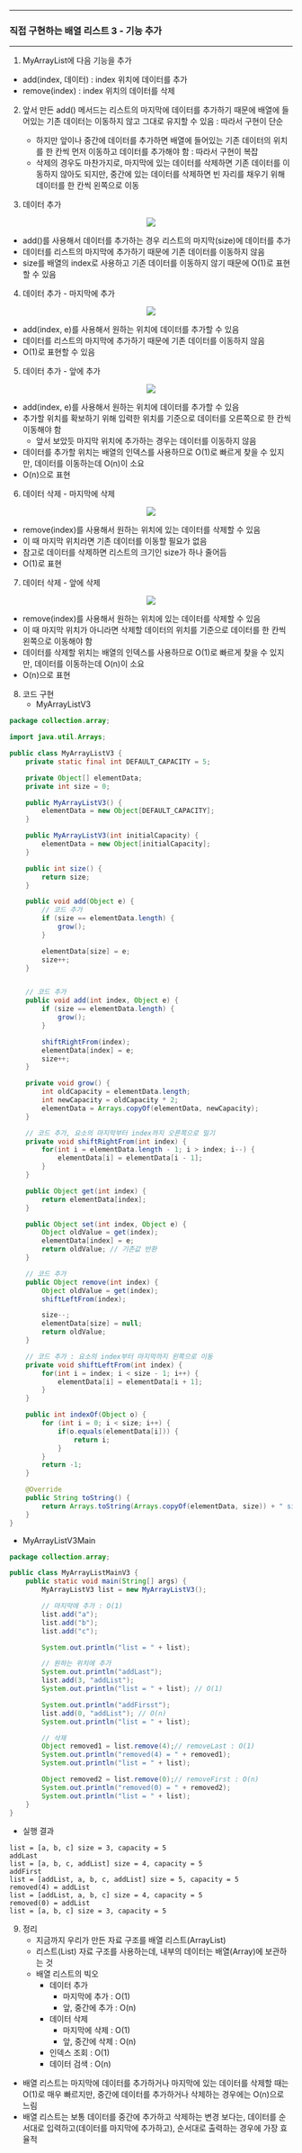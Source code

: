 -----
### 직접 구현하는 배열 리스트 3 - 기능 추가
-----
1. MyArrayList에 다음 기능을 추가
  - add(index, 데이터) : index 위치에 데이터를 추가
  - remove(index) : index 위치의 데이터를 삭제

2. 앞서 만든 add() 메서드는 리스트의 마지막에 데이터를 추가하기 때문에 배열에 들어있는 기존 데이터는 이동하지 않고 그대로 유지할 수 있음 : 따라서 구현이 단순
   - 하지만 앞이나 중간에 데이터를 추가하면 배열에 들어있는 기존 데이터의 위치를 한 칸씩 먼저 이동하고 데이터를 추가해야 함 : 따라서 구현이 복잡
   - 삭제의 경우도 마찬가지로, 마지막에 있는 데이터를 삭제하면 기존 데이터를 이동하지 않아도 되지만, 중간에 있는 데이터를 삭제하면 빈 자리를 채우기 위해 데이터를 한 칸씩 왼쪽으로 이동

3. 데이터 추가
<div align="center">
<img src="https://github.com/user-attachments/assets/3fe69fa0-934a-464d-9c10-22691ff618e5">
</div>

  - add()를 사용해서 데이터를 추가하는 경우 리스트의 마지막(size)에 데이터를 추가
  - 데이터를 리스트의 마지막에 추가하기 때문에 기존 데이터를 이동하지 않음
  - size를 배열의 index로 사용하고 기존 데이터를 이동하지 않기 때문에 O(1)로 표현할 수 있음

4. 데이터 추가 - 마지막에 추가
<div align="center">
<img src="https://github.com/user-attachments/assets/9c4775f2-94ab-4e05-a321-4929a316a110">
</div>

  - add(index, e)를 사용해서 원하는 위치에 데이터를 추가할 수 있음
  - 데이터를 리스트의 마지막에 추가하기 때문에 기존 데이터를 이동하지 않음
  - O(1)로 표현할 수 있음

5. 데이터 추가 - 앞에 추가
<div align="center">
<img src="https://github.com/user-attachments/assets/e872e980-151e-4197-9e3e-785ca53ea273">
</div>

  - add(index, e)를 사용해서 원하는 위치에 데이터를 추가할 수 있음  
  - 추가할 위치를 확보하기 위해 입력한 위치를 기준으로 데이터를 오른쪽으로 한 칸씩 이동해야 함
    + 앞서 보았듯 마지막 위치에 추가하는 경우는 데이터를 이동하지 않음
  - 데이터를 추가할 위치는 배열의 인덱스를 사용하므로 O(1)로 빠르게 찾을 수 있지만, 데이터를 이동하는데 O(n)이 소요
  - O(n)으로 표현

6. 데이터 삭제 - 마지막에 삭제
<div align="center">
<img src="https://github.com/user-attachments/assets/85ade47c-ae0e-4517-b02d-a2863f6c2616">
</div>

  - remove(index)를 사용해서 원하는 위치에 있는 데이터를 삭제할 수 있음
  - 이 때 마지막 위치라면 기존 데이터를 이동할 필요가 없음
  - 참고로 데이터를 삭제하면 리스트의 크기인 size가 하나 줄어듬
  - O(1)로 표현

7. 데이터 삭제 - 앞에 삭제
<div align="center">
<img src="https://github.com/user-attachments/assets/d909d8b4-0301-4327-a81c-446e27b67640">
</div>

  - remove(index)를 사용해서 원하는 위치에 있는 데이터를 삭제할 수 있음
  - 이 때 마지막 위치가 아니라면 삭제할 데이터의 위치를 기준으로 데이터를 한 칸씩 왼쪽으로 이동해야 함
  - 데이터를 삭제할 위치는 배열의 인덱스를 사용하므로 O(1)로 빠르게 찾을 수 있지만, 데이터를 이동하는데 O(n)이 소요
  - O(n)으로 표현

8. 코드 구현
   - MyArrayListV3
```java
package collection.array;

import java.util.Arrays;

public class MyArrayListV3 {
    private static final int DEFAULT_CAPACITY = 5;

    private Object[] elementData;
    private int size = 0;

    public MyArrayListV3() {
        elementData = new Object[DEFAULT_CAPACITY];
    }

    public MyArrayListV3(int initialCapacity) {
        elementData = new Object[initialCapacity];
    }

    public int size() {
        return size;
    }

    public void add(Object e) {
        // 코드 추가
        if (size == elementData.length) {
            grow();
        }

        elementData[size] = e;
        size++;
    }


    // 코드 추가
    public void add(int index, Object e) {
        if (size == elementData.length) {
            grow();
        }

        shiftRightFrom(index);
        elementData[index] = e;
        size++;
    }

    private void grow() {
        int oldCapacity = elementData.length;
        int newCapacity = oldCapacity * 2;
        elementData = Arrays.copyOf(elementData, newCapacity);
    }

    // 코드 추가, 요소의 마지막부터 index까지 오른쪽으로 밀기
    private void shiftRightFrom(int index) {
        for(int i = elementData.length - 1; i > index; i--) {
            elementData[i] = elementData[i - 1];
        }
    }

    public Object get(int index) {
        return elementData[index];
    }

    public Object set(int index, Object e) {
        Object oldValue = get(index);
        elementData[index] = e;
        return oldValue; // 기존값 반환
    }

    // 코드 추가
    public Object remove(int index) {
        Object oldValue = get(index);
        shiftLeftFrom(index);

        size--;
        elementData[size] = null;
        return oldValue;
    }

    // 코드 추가 : 요소의 index부터 마지막까지 왼쪽으로 이동
    private void shiftLeftFrom(int index) {
        for(int i = index; i < size - 1; i++) {
            elementData[i] = elementData[i + 1];
        }
    }

    public int indexOf(Object o) {
        for (int i = 0; i < size; i++) {
            if(o.equals(elementData[i])) {
                return i;
            }
        }
        return -1;
    }

    @Override
    public String toString() {
        return Arrays.toString(Arrays.copyOf(elementData, size)) + " size = " + size + ", capacity = "+ elementData.length;
    }
}
```

   - MyArrayListV3Main
```java
package collection.array;

public class MyArrayListMainV3 {
    public static void main(String[] args) {
        MyArrayListV3 list = new MyArrayListV3();

        // 마지막에 추가 : O(1)
        list.add("a");
        list.add("b");
        list.add("c");

        System.out.println("list = " + list);

        // 원하는 위치에 추가
        System.out.println("addLast");
        list.add(3, "addList");
        System.out.println("list = " + list); // O(1)

        System.out.println("addFirsst");
        list.add(0, "addList"); // O(n)
        System.out.println("list = " + list);

        // 삭제
        Object removed1 = list.remove(4);// removeLast : O(1)
        System.out.println("removed(4) = " + removed1);
        System.out.println("list = " + list);

        Object removed2 = list.remove(0);// removeFirst : O(n)
        System.out.println("removed(0) = " + removed2);
        System.out.println("list = " + list);
    }
}
```
  - 실행 결과
```
list = [a, b, c] size = 3, capacity = 5
addLast
list = [a, b, c, addList] size = 4, capacity = 5
addFirst
list = [addList, a, b, c, addList] size = 5, capacity = 5
removed(4) = addList
list = [addList, a, b, c] size = 4, capacity = 5
removed(0) = addList
list = [a, b, c] size = 3, capacity = 5
```

9. 정리
    - 지금까지 우리가 만든 자료 구조를 배열 리스트(ArrayList)
    - 리스트(List) 자료 구조를 사용하는데, 내부의 데이터는 배열(Array)에 보관하는 것
    - 배열 리스트의 빅오
      + 데이터 추가  
        * 마지막에 추가 : O(1)
        * 앞, 중간에 추가 : O(n)
      + 데이터 삭제
        * 마지막에 삭제 : O(1)
        * 앞, 중간에 삭제 : O(n)
      + 인덱스 조회 : O(1)
      + 데이터 검색 : O(n)

  - 배열 리스트는 마지막에 데이터를 추가하거나 마지막에 있는 데이터를 삭제할 때는 O(1)로 매우 빠르지만, 중간에 데이터를 추가하거나 삭제하는 경우에는 O(n)으로 느림
  - 배열 리스트는 보통 데이터를 중간에 추가하고 삭제하는 변경 보다는, 데이터를 순서대로 입력하고(데이터를 마지막에 추가하고), 순서대로 출력하는 경우에 가장 효율적
